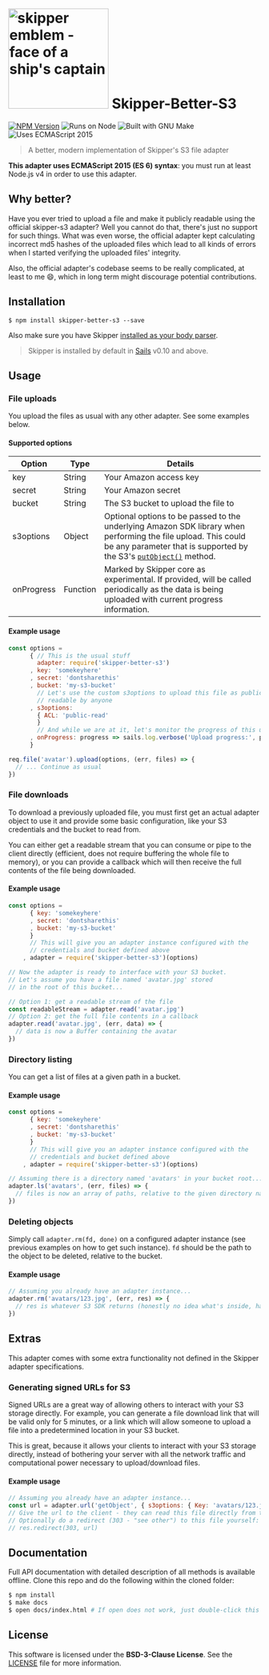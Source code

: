 # [<img title="skipper-gridfs - GridFS filesystem adapter for Skipper" src="http://i.imgur.com/P6gptnI.png" width="200px" alt="skipper emblem - face of a ship's captain"/>][project-root] Skipper-Better-S3

[![NPM Version][npm-badge]][npm-url]
![Runs on Node][node-badge]
![Built with GNU Make][make-badge]
![Uses ECMAScript 2015][es-badge]

> A better, modern implementation of Skipper's S3 file adapter

**This adapter uses ECMAScript 2015 (ES 6) syntax**: you must run at least Node.js v4 in order to use this adapter.

## Why better?

Have you ever tried to upload a file and make it publicly readable using the official skipper-s3 adapter? Well you cannot do that, there's just no support for such things. What was even worse, the official adapter kept calculating incorrect md5 hashes of the uploaded files which lead to all kinds of errors when I started verifying the uploaded files' integrity.

Also, the official adapter's codebase seems to be really complicated, at least to me :smile:, which in long term might discourage potential contributions.

## Installation

`$ npm install skipper-better-s3 --save`

Also make sure you have Skipper [installed as your body parser](http://sailsjs.org/documentation/concepts/middleware#adding-or-overriding-http-middleware).

> Skipper is installed by default in [Sails](https://github.com/balderdashy/sails) v0.10 and above.

## Usage

### File uploads

You upload the files as usual with any other adapter. See some examples below.

#### Supported options

| Option     | Type     | Details                                                                                                                                                                                             |
|------------|----------|-----------------------------------------------------------------------------------------------------------------------------------------------------------------------------------------------------|
| key        | String   | Your Amazon access key                                                                                                                                                                              |
| secret     | String   | Your Amazon secret                                                                                                                                                                                  |
| bucket     | String   | The S3 bucket to upload the file to                                                                                                                                                                 |
| s3options  | Object   | Optional options to be passed to the underlying Amazon SDK library when performing the file upload. This could be any parameter that is supported by the S3's [`putObject()`][s3-putobject] method. |
| onProgress | Function | Marked by Skipper core as experimental. If provided, will be called periodically as the data is being uploaded with current progress information.                                                   |

#### Example usage

```js
const options =
      { // This is the usual stuff
        adapter: require('skipper-better-s3')
      , key: 'somekeyhere'
      , secret: 'dontsharethis'
      , bucket: 'my-s3-bucket'
        // Let's use the custom s3options to upload this file as publicly
        // readable by anyone
      , s3options:
        { ACL: 'public-read'
        }
        // And while we are at it, let's monitor the progress of this upload
      , onProgress: progress => sails.log.verbose('Upload progress:', progress)
      }

req.file('avatar').upload(options, (err, files) => {
  // ... Continue as usual
})
```

### File downloads

To download a previously uploaded file, you must first get an actual adapter object to use it and
provide some basic configuration, like your S3 credentials and the bucket to read from.

You can either get a readable stream that you can consume or pipe to the client directly (efficient,
does not require buffering the whole file to memory), or you can provide a callback which will then
receive the full contents of the file being downloaded.

#### Example usage

```js
const options =
      { key: 'somekeyhere'
      , secret: 'dontsharethis'
      , bucket: 'my-s3-bucket'
      }
      // This will give you an adapter instance configured with the
      // credentials and bucket defined above
    , adapter = require('skipper-better-s3')(options)

// Now the adapter is ready to interface with your S3 bucket.
// Let's assume you have a file named 'avatar.jpg' stored
// in the root of this bucket...

// Option 1: get a readable stream of the file
const readableStream = adapter.read('avatar.jpg')
// Option 2: get the full file contents in a callback
adapter.read('avatar.jpg', (err, data) => {
  // data is now a Buffer containing the avatar
})
```

### Directory listing

You can get a list of files at a given path in a bucket.

#### Example usage

```js
const options =
      { key: 'somekeyhere'
      , secret: 'dontsharethis'
      , bucket: 'my-s3-bucket'
      }
      // This will give you an adapter instance configured with the
      // credentials and bucket defined above
    , adapter = require('skipper-better-s3')(options)

// Assuming there is a directory named 'avatars' in your bucket root...
adapter.ls('avatars', (err, files) => {
  // files is now an array of paths, relative to the given directory name
})
```

### Deleting objects

Simply call `adapter.rm(fd, done)` on a configured adapter instance (see previous examples on how to get such instance). `fd` should be the path to the object to be deleted, relative to the bucket.

#### Example usage

```js
// Assuming you already have an adapter instance...
adapter.rm('avatars/123.jpg', (err, res) => {
  // res is whatever S3 SDK returns (honestly no idea what's inside, have a look)
})
```

## Extras

This adapter comes with some extra functionality not defined in the Skipper adapter specifications.

### Generating signed URLs for S3

Signed URLs are a great way of allowing others to interact with your S3 storage directly. For example, you can generate a file download link that will be valid only for 5 minutes, or a link which will allow someone to upload a file into a predetermined location in your S3 bucket.

This is great, because it allows your clients to interact with your S3 storage directly, instead of bothering your server with all the network traffic and computational power necessary to upload/download files.

#### Example usage

```js
// Assuming you already have an adapter instance...
const url = adapter.url('getObject', { s3options: { Key: 'avatars/123.jpg' } })
// Give the url to the client - they can read this file directly from there
// Optionally do a redirect (303 - "see other") to this file yourself:
// res.redirect(303, url)
```

## Documentation

Full API documentation with detailed description of all methods is available offline. Clone this repo and do the following within the cloned folder:

```bash
$ npm install
$ make docs
$ open docs/index.html # If open does not work, just double-click this file
```

## License

This software is licensed under the **BSD-3-Clause License**. See the [LICENSE](LICENSE) file for more information.


[npm-badge]: https://img.shields.io/npm/v/skipper-better-s3.svg?style=flat-square
[node-badge]: https://img.shields.io/node/v/skipper-better-s3.svg?style=flat-square
[make-badge]: https://img.shields.io/badge/built%20with-GNU%20Make-brightgreen.svg?style=flat-square
[es-badge]: https://img.shields.io/badge/ECMA-2015-f0db4f.svg?style=flat-square
[npm-url]: https://npmjs.org/package/skipper-better-s3
[skipper-logo]: http://i.imgur.com/P6gptnI.png
[project-root]: https://github.com/Dreamscapes/skipper-better-s3
[s3-putobject]: http://docs.aws.amazon.com/AWSJavaScriptSDK/latest/AWS/S3.html#putObject-property
